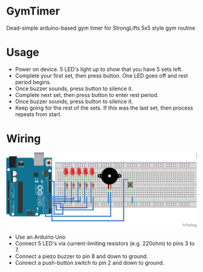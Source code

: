 # GymTimer
Dead-simple arduino-based gym timer for StrongLifts 5x5 style gym routine

# Usage

- Power on device. 5 LED's light up to show that you have 5 sets left.
- Complete your first set, then press button. One LED goes off and rest period begins.
- Once buzzer sounds, press button to silence it.
- Complete next set, then press button to enter rest period.
- Once buzzer sounds, press button to silence it.
- Keep going for the rest of the sets. If this was the last set, then process repeats from start.

# Wiring

[![Fritzing breadboard diagram](https://raw.githubusercontent.com/tobykurien/GymTimer/master/docs/breadboard_bb.png)](https://github.com/tobykurien/GymTimer/tree/master/docs)

- Use an Arduino Uno
- Connect 5 LED's via current-limiting resistors (e.g. 220ohm) to pins 3 to 7.
- Connect a piezo buzzer to pin 8 and down to ground.
- Connect a push-button switch to pin 2 and down to ground.

